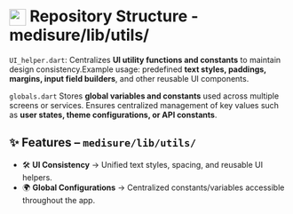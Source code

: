 # <img src="https://github.com/user-attachments/assets/f3dcee8e-e008-457a-97fb-d3848b425713" height="30px" style="vertical-align:text-bottom;"> Repository Structure - medisure/lib/utils/

 `UI_helper.dart`:  Centralizes **UI utility functions and constants** to maintain design consistency.Example usage: predefined **text styles, paddings, margins, input field builders**, and other reusable UI components.  
 
`globals.dart` Stores **global variables and constants** used across multiple screens or services. Ensures centralized management of key values such as **user states, theme configurations, or API constants**.  

## ✨ Features – `medisure/lib/utils/`

- 🛠️ **UI Consistency** → Unified text styles, spacing, and reusable UI helpers.  
- 🌍 **Global Configurations** → Centralized constants/variables accessible throughout the app.  


